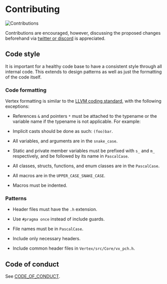 # Contributing

![Contributions](https://img.shields.io/badge/contributions-open-green)

Contributions are encouraged, however, discussing the proposed changes beforehand via [twitter or discord](https://github.com/VertexEngine/VertexEngine#support) is appreciated.

## Code style

It is important for a healthy code base to have a consistent style through all internal code. This extends to design patterns as well as just the formatting of the code itself.

### Code formatting
Vertex formatting is similar to the [LLVM coding standard](https://llvm.org/docs/CodingStandards.html), with the following exceptions:

* References `&` and pointers `*` must be attached to the typename or the variable name if the typename is not applicable. For example:

* Implicit casts should be done as such: `(foo)bar`.

* All variables, and arguments are in the `snake_case`.

* Static and private member variables must be prefixed with `s_` and `m_` respectively, and be followed by its name in `PascalCase`.

* All classes, structs, functions, and enum classes are in the `PascalCase`.

* All macros are in the `UPPER_CASE_SNAKE_CASE`.

* Macros must be indented.

### Patterns
* Header files must have the `.h` extension.

* Use `#pragma once` instead of include guards.

* File names must be in `PascalCase`.

* Include only necessary headers.

* Include common header files in `Vertex/src/Core/vx_pch.h`.

## Code of conduct
See [CODE_OF_CONDUCT](CODE_OF_CONDUCT.md).
